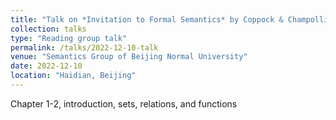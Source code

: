 ```yaml
---
title: "Talk on *Invitation to Formal Semantics* by Coppock & Champollion"
collection: talks
type: "Reading group talk"
permalink: /talks/2022-12-10-talk
venue: "Semantics Group of Beijing Normal University"
date: 2022-12-10
location: "Haidian, Beijing"
---
```


Chapter 1-2, introduction, sets, relations, and functions
